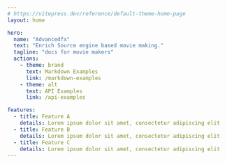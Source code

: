 ```yaml
---
# https://vitepress.dev/reference/default-theme-home-page
layout: home

hero:
  name: "Advancedfx"
  text: "Enrich Source engine based movie making."
  tagline: "docs for movie makers"
  actions:
    - theme: brand
      text: Markdown Examples
      link: /markdown-examples
    - theme: alt
      text: API Examples
      link: /api-examples

features:
  - title: Feature A
    details: Lorem ipsum dolor sit amet, consectetur adipiscing elit
  - title: Feature B
    details: Lorem ipsum dolor sit amet, consectetur adipiscing elit
  - title: Feature C
    details: Lorem ipsum dolor sit amet, consectetur adipiscing elit
---
```


<!-- HTML Part -->
<script setup>
  import Test from "../src/components/Test.vue"
</script>

<Test></Test>